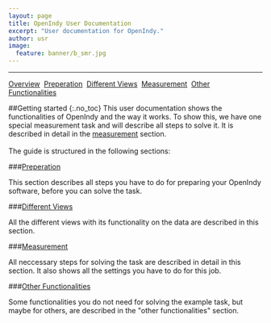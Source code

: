 ```yaml
---
layout: page
title: OpenIndy User Documentation
excerpt: "User documentation for OpenIndy."
author: usr
image:
  feature: banner/b_smr.jpg
---
```



---

<a href="/documentation/docu-usr.html" class="btn btn-success">Overview</a>&nbsp;&nbsp;<a href="/documentation/docu-usr/preperation.html" class="btn">Preperation</a>&nbsp;&nbsp;<a href="/documentation/docu-usr/views.html" class="btn">Different Views</a>&nbsp;&nbsp;<a href="/documentation/docu-usr/measurement.html" class="btn">Measurement</a>&nbsp;&nbsp;<a href="/documentation/docu-usr/functionalities.html" class="btn">Other Functionalities</a>&nbsp;&nbsp;


##Getting started
{:.no_toc}
This user documentation shows the functionalities of OpenIndy and the way it works.
To show this, we have one special measurement task and will describe all steps to solve it.
It is described in detail in the [measurement](/documentation/docu-usr/measurement.html) section.
<br><br>
The guide is structured in the following sections:

###[Preperation](/documentation/docu-usr/preperation.html)

This section describes all steps you have to do for preparing your OpenIndy software, before you can solve the task.

###[Different Views](/documentation/docu-usr/views.html)

All the different views with its functionality on the data are described in this section.

###[Measurement](/documentation/docu-usr/measurement.html)

All neccessary steps for solving the task are described in detail in this section. It also shows all the settings you have to do for this job.

###[Other Functionalities](/documentation/docu-usr/functionalities.html)

Some functionalities you do not need for solving the example task, but maybe for others, are described in the "other functionalities" section.



